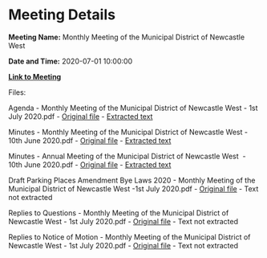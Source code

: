 # Meeting Details

**Meeting Name:** Monthly Meeting of the Municipal District of Newcastle West

**Date and Time:** 2020-07-01 10:00:00

**[Link to Meeting](https://www.limerick.ie/council/whats-on/monthly-meeting-municipal-district-newcastle-west-52)**

Files: 

Agenda - Monthly Meeting of the Municipal District of Newcastle West - 1st July 2020.pdf - [Original file](https://www.limerick.ie/sites/default/files/media/documents/2020-06/00-2020-07-01-agenda.pdf) - [Extracted text](./Agenda%20-%C2%A0Monthly%20Meeting%20of%20the%20Municipal%20District%20of%20Newcastle%20West%20-%201st%20July%202020.md)

Minutes - Monthly Meeting of the Municipal District of Newcastle West - 10th June 2020.pdf - [Original file](https://www.limerick.ie/sites/default/files/media/documents/2020-06/01a-2020-06-10-minutes-june.pdf) - [Extracted text](./Minutes%20-%C2%A0Monthly%20Meeting%20of%20the%20Municipal%20District%20of%20Newcastle%20West%20-%2010th%20June%202020.md)

Minutes - Annual Meeting of the Municipal District of Newcastle West  - 10th June 2020.pdf - [Original file](https://www.limerick.ie/sites/default/files/media/documents/2020-06/01b-2020-06-10-minutes-agm.pdf) - [Extracted text](./Minutes%20-%20Annual%20Meeting%20of%C2%A0the%20Municipal%20District%20of%20Newcastle%20West%C2%A0%20-%2010th%20June%202020.md)

Draft Parking Places Amendment Bye Laws 2020 - Monthly Meeting of the Municipal District of Newcastle West -1st July 2020.pdf - [Original file](https://www.limerick.ie/sites/default/files/media/documents/2020-06/03-2020-07-01-draft-parking-places-amendment-bye-laws-2020.pdf) - Text not extracted

Replies to Questions - Monthly Meeting of the Municipal District of Newcastle West - 1st July 2020.pdf - [Original file](https://www.limerick.ie/sites/default/files/media/documents/2020-07/2020-07-01-replies-to-questions-.pdf) - Text not extracted

Replies to Notice of Motion - Monthly Meeting of the Municipal District of Newcastle West - 1st July 2020.pdf - [Original file](https://www.limerick.ie/sites/default/files/media/documents/2020-07/2020-07-01-replies-to-notice-of-motion.pdf) - Text not extracted

